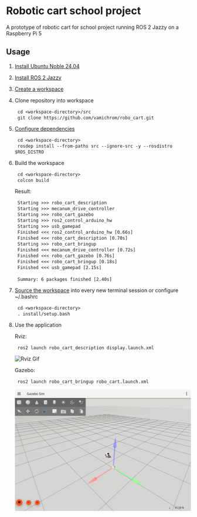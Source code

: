 # Robotic cart school project

A prototype of robotic cart for school project running ROS 2 Jazzy on a Raspberry Pi 5

## Usage

1. [Install Ubuntu Noble 24.04](https://www.google.com/search?q=Install+Ubuntu+Noble)
2. [Install ROS 2 Jazzy](https://docs.ros.org/en/jazzy/Installation.html)
3. [Create a workspace](https://docs.ros.org/en/jazzy/Tutorials/Beginner-Client-Libraries/Creating-A-Workspace/Creating-A-Workspace.html)
4. Clone repository into workspace

        cd <workspace-directory>/src
        git clone https://github.com/vamichrom/robo_cart.git

5. [Configure dependencies](https://docs.ros.org/en/jazzy/Tutorials/Intermediate/Rosdep.html)

        cd <workspace-directory>
        rosdep install --from-paths src --ignore-src -y --rosdistro $ROS_DISTRO

6. Build the workspace

        cd <workspace-directory>
        colcon build

    Result:

        Starting >>> robo_cart_description
        Starting >>> mecanum_drive_controller
        Starting >>> robo_cart_gazebo
        Starting >>> ros2_control_arduino_hw
        Starting >>> usb_gamepad
        Finished <<< ros2_control_arduino_hw [0.66s]
        Finished <<< robo_cart_description [0.70s]
        Starting >>> robo_cart_bringup
        Finished <<< mecanum_drive_controller [0.72s]
        Finished <<< robo_cart_gazebo [0.76s]
        Finished <<< robo_cart_bringup [0.18s]
        Finished <<< usb_gamepad [2.15s]

        Summary: 6 packages finished [2.40s]

7. [Source the workspace](https://docs.ros.org/en/jazzy/Tutorials/Beginner-Client-Libraries/Creating-A-Workspace/Creating-A-Workspace.html#source-the-overlay) into every new terminal session or configure ~/.bashrc

        cd <workspace-directory>
        . install/setup.bash

8. Use the application

    Rviz:

        ros2 launch robo_cart_description display.launch.xml
        
    ![Rviz Gif](https://github.com/vamichrom/robo_cart/blob/8aca91e14bb38d08dbbbebfd5badc79b85019049/docs/gifs/rviz.gif)

    Gazebo:

        ros2 launch robo_cart_bringup robo_cart.launch.xml

    ![Gazebo Gif](https://github.com/vamichrom/robo_cart/blob/8aca91e14bb38d08dbbbebfd5badc79b85019049/docs/gifs/gazebo.gif)

